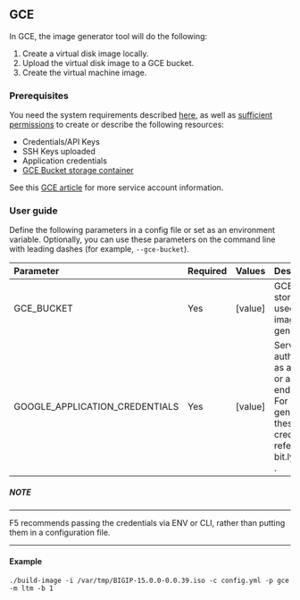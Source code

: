 ## GCE

In GCE, the image generator tool will do the following:

1. Create a virtual disk image locally.
2. Upload the virtual disk image to a GCE bucket.
3. Create the virtual machine image.


### Prerequisites

You need the system requirements described [here](../../../README.md), as well as [sufficient permissions][9] to create or describe the following resources:

* Credentials/API Keys
* SSH Keys uploaded
* Application credentials
* [GCE Bucket storage container][1]

See this [GCE article][9] for more service account information.


###  User guide

Define the following parameters in a config file or set as an environment variable.  Optionally, you can use these parameters on the command line with leading dashes (for example, `--gce-bucket`).

|Parameter|Required|Values|Description|
|:--------|:-------|:-----|:----------|
|GCE_BUCKET|Yes|[value]|GCE disk storage bucket used during image generation.|
|GOOGLE_APPLICATION_CREDENTIALS|Yes|[value]|Service account auth credentials as a JSON string or a file path ending in .json.  For help with generating these credentials, refer to bit.ly/2MYQpHN. .|

##### NOTE
----------

F5 recommends passing the credentials via ENV or CLI, rather than putting them in a configuration file.

---------------

#### Example

```
./build-image -i /var/tmp/BIGIP-15.0.0-0.0.39.iso -c config.yml -p gce -m ltm -b 1

```

[1]: https://cloud.google.com/storage/docs/creating-buckets
[9]: https://cloud.google.com/iam/docs/creating-managing-service-accounts
[3]: https://github.com/f5devcentral/f5-bigip-image-generator/blob/master/README.md#image-generator-prerequisites


